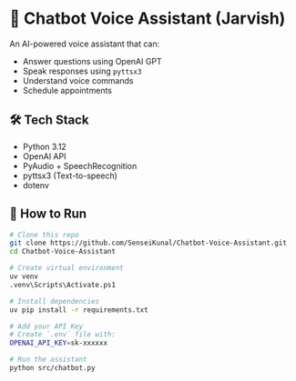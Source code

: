 # 🧠 Chatbot Voice Assistant (Jarvish)

An AI-powered voice assistant that can:
- Answer questions using OpenAI GPT
- Speak responses using `pyttsx3`
- Understand voice commands
- Schedule appointments

## 🛠️ Tech Stack
- Python 3.12
- OpenAI API
- PyAudio + SpeechRecognition
- pyttsx3 (Text-to-speech)
- dotenv

## 🚀 How to Run

```bash
# Clone this repo
git clone https://github.com/SenseiKunal/Chatbot-Voice-Assistant.git
cd Chatbot-Voice-Assistant

# Create virtual environment
uv venv
.venv\Scripts\Activate.ps1

# Install dependencies
uv pip install -r requirements.txt

# Add your API Key
# Create `.env` file with:
OPENAI_API_KEY=sk-xxxxxx

# Run the assistant
python src/chatbot.py
